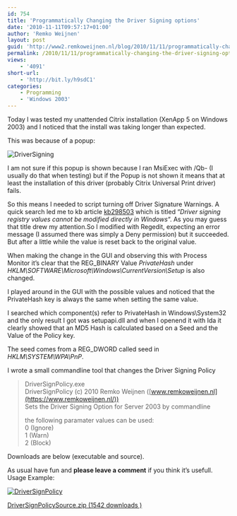 ```yaml
---
id: 754
title: 'Programmatically Changing the Driver Signing options'
date: '2010-11-11T09:57:17+01:00'
author: 'Remko Weijnen'
layout: post
guid: 'http://www2.remkoweijnen.nl/blog/2010/11/11/programmatically-changing-the-driver-signing-options/'
permalink: /2010/11/11/programmatically-changing-the-driver-signing-options/
views:
    - '4091'
short-url:
    - 'http://bit.ly/h9sdC1'
categories:
    - Programming
    - 'Windows 2003'
---
```


Today I was tested my unattended Citrix installation (XenApp 5 on Windows 2003) and I noticed that the install was taking longer than expected.

This was because of a popup:

![DriverSigning](http://192.168.40.25:8081/wp-content/uploads/2010/11/driversigning-1.png)

I am not sure if this popup is shown because I ran MsiExec with /Qb- (I usually do that when testing) but if the Popup is not shown it means that at least the installation of this driver (probably Citrix Universal Print driver) fails.

So this means I needed to script turning off Driver Signature Warnings. A quick search led me to kb article [kb298503](http://support.microsoft.com/kb/298503 "Driver signing registry values cannot be modified directly in Windows") which is titled “*Driver signing registry values cannot be modified directly in Windows*“. As you may guess that title drew my attention.So I modified with Regedit, expecting an error message (I assumed there was simply a Deny permission) but it succeeded. But after a little while the value is reset back to the original value.

When making the change in the GUI and observing this with Process Monitor it’s clear that the REG\_BINARY Value *PrivateHash* under *HKLM\\SOFTWARE\\Microsoft\\Windows\\CurrentVersion\\Setup* is also changed.

I played around in the GUI with the possible values and noticed that the PrivateHash key is always the same when setting the same value.

I searched which component(s) refer to PrivateHash in Windows\\System32 and the only result I got was setupapi.dll and when I openend it with Ida it clearly showed that an MD5 Hash is calculated based on a Seed and the Value of the Policy key.

The seed comes from a REG\_DWORD called seed in *HKLM\\SYSTEM\\WPA\\PnP*.

I wrote a small commandline tool that changes the Driver Signing Policy

> DriverSignPolicy.exe  
> DriverSignPolicy (c) 2010 Remko Weijnen ([www.remkoweijnen.nl](https://www.remkoweijnen.nl/))  
> Sets the Driver Signing Option for Server 2003 by commandline
> 
> the following paramater values can be used:  
> 0 (Ignore)  
> 1 (Warn)  
> 2 (Block)

Downloads are below (executable and source).

As usual have fun and **please leave a comment** if you think it’s usefull. Usage Example:

[![DriverSignPolicy](http://192.168.40.25:8081/wp-content/uploads/2010/11/driversignpolicy-1-small.png)](http://192.168.40.25:8081/wp-content/uploads/2010/11/driversignpolicy-1.png)

[ DriverSignPolicySource.zip (1542 downloads ) ](http://192.168.40.25:8081/download/driversignpolicysource-zip/?tmstv=1726048919 "Version 1.0")